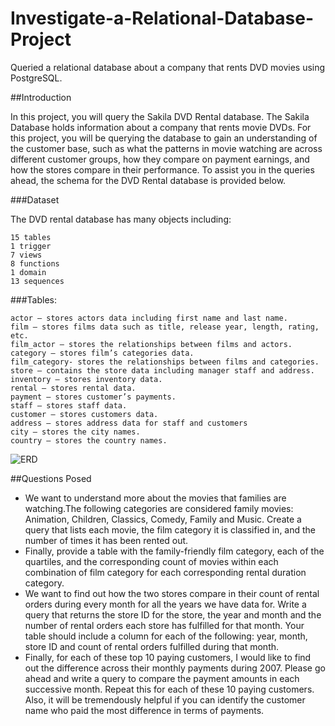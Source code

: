 # Investigate-a-Relational-Database-Project
Queried a relational database about a company that rents DVD movies using PostgreSQL.

##Introduction

In this project, you will query the Sakila DVD Rental database. The Sakila Database holds information about a company that rents movie DVDs. For this project, you will be querying the database to gain an understanding of the customer base, such as what the patterns in movie watching are across different customer groups, how they compare on payment earnings, and how the stores compare in their performance. To assist you in the queries ahead, the schema for the DVD Rental database is provided below. 

###Dataset

The DVD rental database has many objects including:

    15 tables
    1 trigger
    7 views
    8 functions
    1 domain
    13 sequences


###Tables:

    actor – stores actors data including first name and last name.
    film – stores films data such as title, release year, length, rating, etc.
    film_actor – stores the relationships between films and actors.
    category – stores film’s categories data.
    film_category- stores the relationships between films and categories.
    store – contains the store data including manager staff and address.
    inventory – stores inventory data.
    rental – stores rental data.
    payment – stores customer’s payments.
    staff – stores staff data.
    customer – stores customers data.
    address – stores address data for staff and customers
    city – stores the city names.
    country – stores the country names.

![ERD](https://video.udacity-data.com/topher/2018/September/5ba95d23_dvd-rental-erd-2/dvd-rental-erd-2.png)

##Questions Posed

  - We want to understand more about the movies that families are watching.The following categories are considered family movies: Animation, Children, Classics, Comedy, Family and Music. Create a query that lists each movie, the film category it is classified in, and the number of times it has been rented out.
  - Finally, provide a table with the family-friendly film category, each of the quartiles, and the corresponding count of movies within each combination of film category for each corresponding rental duration category.
  - We want to find out how the two stores compare in their count of rental orders during every month for all the years we have data for. Write a query that returns the store ID for the store, the year and month and the number of rental orders each store has fulfilled for that month. Your table should include a column for each of the following: year, month, store ID and count of rental orders fulfilled during that month.
  - Finally, for each of these top 10 paying customers, I would like to find out the difference across their monthly payments during 2007. Please go ahead and write a query to compare the payment amounts in each successive month. Repeat this for each of these 10 paying customers. Also, it will be tremendously helpful if you can identify the customer name who paid the most difference in terms of payments.

